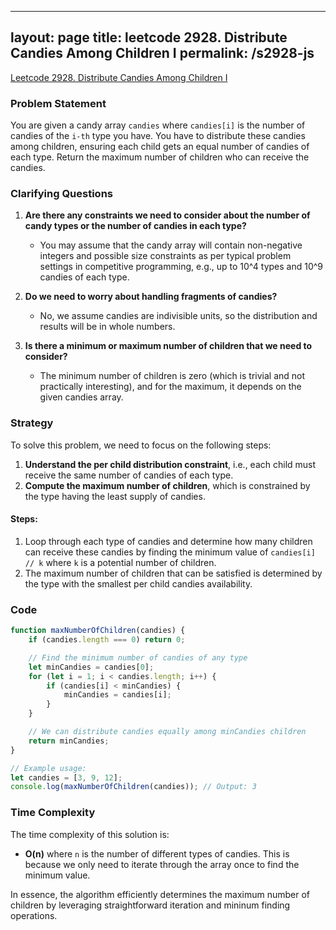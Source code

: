 
---
layout: page
title: leetcode 2928. Distribute Candies Among Children I
permalink: /s2928-js
---
[Leetcode 2928. Distribute Candies Among Children I](https://algoadvance.github.io/algoadvance/l2928)
### Problem Statement

You are given a candy array `candies` where `candies[i]` is the number of candies of the `i-th` type you have. You have to distribute these candies among children, ensuring each child gets an equal number of candies of each type. Return the maximum number of children who can receive the candies.

### Clarifying Questions

1. **Are there any constraints we need to consider about the number of candy types or the number of candies in each type?**
   - You may assume that the candy array will contain non-negative integers and possible size constraints as per typical problem settings in competitive programming, e.g., up to 10^4 types and 10^9 candies of each type.

2. **Do we need to worry about handling fragments of candies?**
   - No, we assume candies are indivisible units, so the distribution and results will be in whole numbers.

3. **Is there a minimum or maximum number of children that we need to consider?**
   - The minimum number of children is zero (which is trivial and not practically interesting), and for the maximum, it depends on the given candies array.

### Strategy

To solve this problem, we need to focus on the following steps:
1. **Understand the per child distribution constraint**, i.e., each child must receive the same number of candies of each type.
2. **Compute the maximum number of children**, which is constrained by the type having the least supply of candies.

#### Steps:
1. Loop through each type of candies and determine how many children can receive these candies by finding the minimum value of `candies[i] // k` where `k` is a potential number of children.
2. The maximum number of children that can be satisfied is determined by the type with the smallest per child candies availability.

### Code

```javascript
function maxNumberOfChildren(candies) {
    if (candies.length === 0) return 0;

    // Find the minimum number of candies of any type
    let minCandies = candies[0];
    for (let i = 1; i < candies.length; i++) {
        if (candies[i] < minCandies) {
            minCandies = candies[i];
        }
    }

    // We can distribute candies equally among minCandies children
    return minCandies;
}

// Example usage:
let candies = [3, 9, 12];
console.log(maxNumberOfChildren(candies)); // Output: 3
```

### Time Complexity

The time complexity of this solution is:
- **O(n)** where `n` is the number of different types of candies. This is because we only need to iterate through the array once to find the minimum value.

In essence, the algorithm efficiently determines the maximum number of children by leveraging straightforward iteration and mininum finding operations.